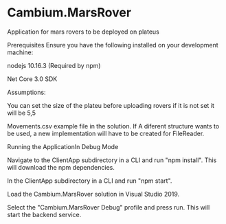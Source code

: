 # Cambium.MarsRover

Application for mars rovers to be deployed on plateus

Prerequisites
Ensure you have the following installed on your development machine:

nodejs 10.16.3  (Required by npm)

Net Core 3.0 SDK 

Assumptions:

You can set the size of the plateu before uploading rovers if it is not set it will be 5,5

Movements.csv example file in the solution. If A diferent structure wants to be used, a new implementation will have to be created for FileReader.


Running the ApplicationIn Debug Mode

Navigate to the ClientApp subdirectory in a CLI and run "npm install". This will download the npm dependencies. 

In the ClientApp subdirectory in a CLI and run "npm start".

Load the Cambium.MarsRover solution in Visual Studio 2019.

Select the "Cambium.MarsRover Debug" profile and press run. This will start the backend service.




